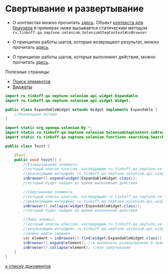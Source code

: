 # Свертывание и развертывание

- О контекстах можно прочитать [здесь](./../../../core.api/doc/rus/STEPS.MD#Контекст). 
  Объект [контекста для браузера](https://tinkoff.github.io/neptune/selenium/ru/tinkoff/qa/neptune/selenium/SeleniumStepContext.html)
  в примерах ниже вызывается статическим методом `ru.tinkoff.qa.neptune.selenium.SeleniumStepContext#inBrowser`

- О принципах работы шагов, которые возвращают результат, можно
прочитать [здесь](./../../../core.api/doc/rus/STEPS.MD#Шаги-которые-возвращают-результат).

- О принципах работы шагов, которые выполняют действие, можно
прочитать [здесь](./../../../core.api/doc/rus/STEPS.MD#Шаги-которые-выполняют-действие).

Полезные страницы:

- [Поиск элементов](ELEMENTS_SEARCHING.MD)
- [Виджеты](./WIDGET.MD)

```java
import ru.tinkoff.qa.neptune.selenium.api.widget.Expandable;
import ru.tinkoff.qa.neptune.selenium.api.widget.Widget;

public class ExpandableWidget extends Widget implements Expandable {
    //Реализация логики
}
```

```java
import static org.openqa.selenium.By.*;
import static ru.tinkoff.qa.neptune.selenium.SeleniumStepContext.inBrowser;
import static ru.tinkoff.qa.neptune.selenium.functions.searching.SearchSupplier.*;

public class Tezzt {

    @Test
    public void tezzt() {
        //Развертывание элемента, 
        //который описан классом, наследующим ru.tinkoff.qa.neptune.selenium.api.widget.Widget и 
        //реализующим интерфейс ru.tinkoff.qa.neptune.selenium.api.widget.Expandable,
        inBrowser().expand(widget(ExpandableWidget.class));
        //который будет найден во время выполнения действия

        //Свертывание элемента, 
        //который описан классом, наследующим ru.tinkoff.qa.neptune.selenium.api.widget.Widget и 
        //реализующим интерфейс ru.tinkoff.qa.neptune.selenium.api.widget.Expandable,
        inBrowser().collapse(widget(ExpandableWidget.class));
        //который будет найден во время выполнения действия

        //Либо элемент, 
        //который описан классом, наследующим ru.tinkoff.qa.neptune.selenium.api.widget.Widget и 
        //реализующим интерфейс ru.tinkoff.qa.neptune.selenium.api.widget.Expandable,
        //можно найти заранее
        var element = inBrowser().find(widget(ExpandableWidget.class));
        inBrowser().expand(element); //и выполнить развертывание в нужный момент
        inBrowser().collapse(element); //или свёртывание
    }
}
```
[к списку документов](README.MD#Оглавление)